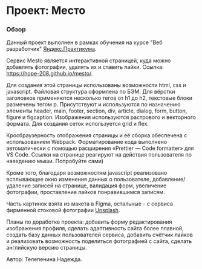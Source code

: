# Проект: Место

### Обзор

Данный проект выполнен в рамках обучения на курсе "Веб разработчик" [Яндекс.Практикума](https://practicum.yandex.ru/web/).

Сервис Mesto является интерактивной страницей, куда можно добавлять фотографии, удалять их и ставить лайки. Ссылка: https://hope-208.github.io/mesto/.

Для создания этой страницы использованы возможности html, css и javascript. Файловая структура оформлена по БЭМ. Для вёрстки заголовков применяются несколько тегов от h1 до h2, текстовые блоки размечены тегом p. Присутствуют и используются по назначению элементы header, main, footer, section, div, article, dialog, form, button, figure и figcaption. Изображения используются растрового и векторного формата. Для создания сеток используется grid и flex.

Кросбраузерность отображения страницы и её сборка обеспечена с использованием Webpack.
Форматирование кода выполнено автоматически с помощью расширения «Prettier — Code formatter» для VS Code.
Ссылки на странице реагируют на действия пользователя по наведению мыши. Попробуйте сами)

Кроме того, благодаря возможностям javascript реализовано всплывающее окно изменения данных о пользователе, добавление/удаление записей на странице, валидация форм, увеличение фотографии, проставление лайков понравившимся записям.

Часть картинок взята из макета в Figma, остальные - с сервиса фирменной стоковой фотографии [Unsplash](https://unsplash.com).

Планы по доработке проекта: добавить форму редактирования изображения профиля, сделать адаптивность сайта более плавной, создать базу данных пользователей сервиса, добавить счётчик лайков и реализовать возможность поделиться фотографией с сайта, сделать английскую версию страницы.

Автор: Телепенина Надежда.
